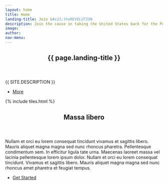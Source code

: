 ```yaml
---
layout: home
title: Home
landing-title: Join &#x23;theREVOLUTION
description: Join the cause in taking the United States back for the People, and create a more open, democratic country for us all.
image: 
author: 
nav-menu: 
---
```


<!-- Banner -->
<section id="banner" class="major">
	<div class="inner">
		<header class="major">
			<h1>{{ page.landing-title }}</h1>
		</header>
		<div class="content">
			<p style="text-transform: uppercase;">{{ site.description }}</p>
			<ul class="actions">
				<li><a href="#one" class="button next scrolly">More</a></li>
			</ul>
		</div>
	</div>
</section>

<!-- Main -->
<div id="main">

<!-- One -->
{% include tiles.html %}

<!-- Two -->
<section id="two">
	<div class="inner">
		<header class="major">
			<h2>Massa libero</h2>
		</header>
		<p>Nullam et orci eu lorem consequat tincidunt vivamus et sagittis libero. Mauris aliquet magna magna sed nunc rhoncus pharetra. Pellentesque condimentum sem. In efficitur ligula tate urna. Maecenas laoreet massa vel lacinia pellentesque lorem ipsum dolor. Nullam et orci eu lorem consequat tincidunt. Vivamus et sagittis libero. Mauris aliquet magna magna sed nunc rhoncus amet pharetra et feugiat tempus.</p>
		<ul class="actions">
			<li><a href="landing.html" class="button next">Get Started</a></li>
		</ul>
	</div>
</section>

</div>

